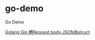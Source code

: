 # go-demo
Go Demo

[Golang Gin 轉Request body JSON為struct](https://matthung0807.blogspot.com/2021/08/go-gin-receive-request-json-as-struct.html)
